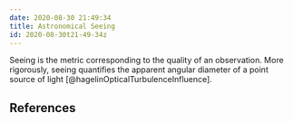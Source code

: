 ```yaml
---
date: 2020-08-30 21:49:34
title: Astronomical Seeing
id: 2020-08-30t21-49-34z
---
```


Seeing is the metric corresponding to the quality of an observation. More
rigorously, seeing quantifies the apparent angular diameter of a point source
of light [@hagelinOpticalTurbulenceInfluence].

## References
